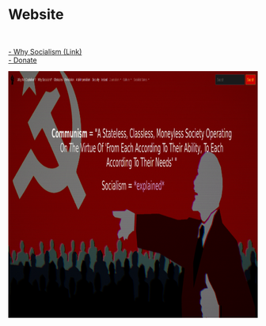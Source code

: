 <html>
<head>

<h1> Website </h1>
<br>
<p><a href="https://liberation.neocities.org/src/socialism.html"> - Why Socialism (Link) </a>
   <br><a href="https://www.patreon.com/socialism"> - Donate </a>

<img src="ws.png" height="500" width="750"></p>

</head>

</html>
